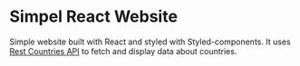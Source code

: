 # Simpel React Website
Simple website built with React and styled with Styled-components. It uses [Rest Countries API](https://restcountries.com/) to fetch and display data about countries. 
